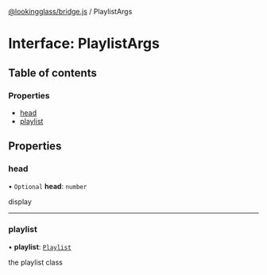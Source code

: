 [@lookingglass/bridge.js](../README.md) / PlaylistArgs

# Interface: PlaylistArgs

## Table of contents

### Properties

- [head](PlaylistArgs.md#head)
- [playlist](PlaylistArgs.md#playlist)

## Properties

### head

• `Optional` **head**: `number`

display

___

### playlist

• **playlist**: [`Playlist`](../classes/Playlist.md)

the playlist class

